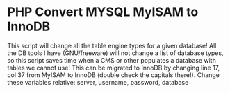# PHP Convert MYSQL MyISAM to InnoDB
This script will change all the table engine types for a given database!
All the DB tools I have (GNU/freeware) will not change a list of database
 types, so this script saves time when a CMS or other populates a database
 with tables we cannot use! This can be migrated to InnoDB by changing line
 17, col 37 from MyISAM to InnoDB (double check the capitals there!).
 Change these variables relative: server, username, password, database
